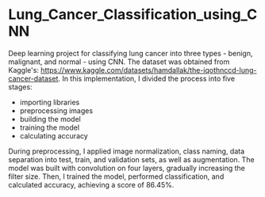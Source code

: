 # Lung_Cancer_Classification_using_CNN
Deep learning project for classifying lung cancer into three types - benign, malignant, and normal - using CNN. 
The dataset was obtained from Kaggle's: https://www.kaggle.com/datasets/hamdallak/the-iqothnccd-lung-cancer-dataset. 
In this implementation, I divided the process into five stages: 
- importing libraries
- preprocessing images 
- building the model 
- training the model  
- calculating accuracy

During preprocessing, I applied image normalization, class naming, data separation into test, train, and validation sets, as well as augmentation. 
The model was built with convolution on four layers, gradually increasing the filter size. Then, I trained the model, performed classification, and 
calculated accuracy, achieving a score of 86.45%.
